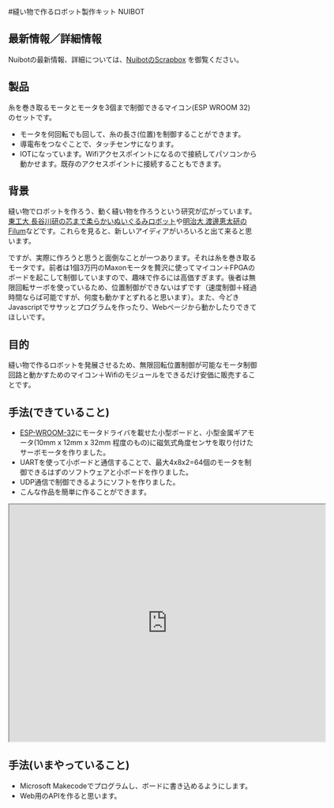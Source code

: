 #縫い物で作るロボット製作キット NUIBOT


## 最新情報／詳細情報
Nuibotの最新情報、詳細については、[NuibotのScrapbox](https://scrapbox.io/Nuibot/) を御覧ください。

## 製品
糸を巻き取るモータとモータを3個まで制御できるマイコン(ESP WROOM 32)のセットです。

* モータを何回転でも回して、糸の長さ(位置)を制御することができます。
* 導電布をつなぐことで、タッチセンサになります。
* IOTになっています。Wifiアクセスポイントになるので接続してパソコンから動かせます。既存のアクセスポイントに接続することもできます。

## 背景
縫い物でロボットを作ろう、動く縫い物を作ろうという研究が広がっています。[東工大 長谷川研の芯まで柔らかいぬいぐるみロボット](http://haselab.net/en_project_soft_stuffed_robot)や[明治大 渡邊恵太研のFilum](http://keita-lab.jp/projects/filum/)などです。これらを見ると、新しいアイディアがいろいろと出て来ると思います。

ですが、実際に作ろうと思うと面倒なことが一つあります。それは糸を巻き取るモータです。前者は1個3万円のMaxonモータを贅沢に使ってマイコン＋FPGAのボードを起こして制御していますので、趣味で作るには高価すぎます。後者は無限回転サーボを使っているため、位置制御ができないはずです（速度制御＋経過時間ならば可能ですが、何度も動かすとずれると思います）。また、今どきJavascriptでササッとプログラムを作ったり、Webページから動かしたりできてほしいです。

## 目的
縫い物で作るロボットを発展させるため、無限回転位置制御が可能なモータ制御回路と動かすためのマイコン＋Wifiのモジュールをできるだけ安価に販売することです。

## 手法(できていること)

* [ESP-WROOM-32](https://www.espressif.com/zh-hans/products/hardware/esp-wroom-32/overview)にモータドライバを載せた小型ボードと、小型金属ギアモータ(10mm x 12mm x 32mm 程度のもの)に磁気式角度センサを取り付けたサーボモータを作りました。
* UARTを使って小ボードと通信することで、最大4x8x2=64個のモータを制御できるはずのソフトウェアと小ボードを作りました。
* UDP通信で制御できるようにソフトを作りました。
* こんな作品を簡単に作ることができます。
<iframe src="https://drive.google.com/file/d/1mKSLaL7cmQXKF6gdcWZrPzJ1_zkRQhAg/preview" width="640" height="480"></iframe>

## 手法(いまやっていること)
* Microsoft Makecodeでプログラムし、ボードに書き込めるようにします。
* Web用のAPIを作ると思います。
